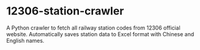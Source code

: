 # 12306-station-crawler
A Python crawler to fetch all railway station codes from 12306 official website.  Automatically saves station data to Excel format with Chinese and English names.
